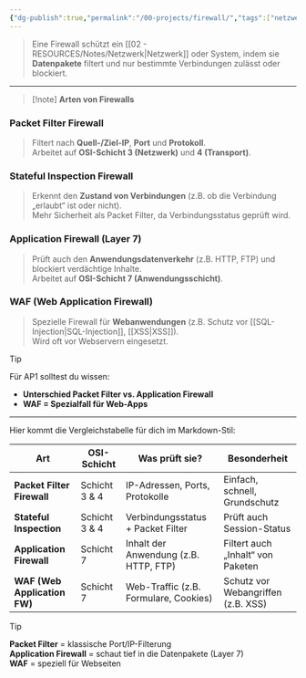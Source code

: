 ```yaml
---
{"dg-publish":true,"permalink":"/00-projects/firewall/","tags":["netzwerk/firewall","hardware/information"],"noteIcon":"","updated":"2025-03-24T21:02:23.492+01:00"}
---
```


> Eine Firewall schützt ein [[02 - RESOURCES/Notes/Netzwerk\|Netzwerk]] oder System, indem sie **Datenpakete** filtert und nur bestimmte Verbindungen zulässt oder blockiert.

---

> [!note] **Arten von Firewalls**

### **Packet Filter Firewall**

> Filtert nach **Quell-/Ziel-IP**, **Port** und **Protokoll**.  
> Arbeitet auf **OSI-Schicht 3 (Netzwerk)** und **4 (Transport)**.

### **Stateful Inspection Firewall**

> Erkennt den **Zustand von Verbindungen** (z.B. ob die Verbindung „erlaubt“ ist oder nicht).  
> Mehr Sicherheit als Packet Filter, da Verbindungsstatus geprüft wird.

### **Application Firewall (Layer 7)**

> Prüft auch den **Anwendungsdatenverkehr** (z.B. HTTP, FTP) und blockiert verdächtige Inhalte.  
> Arbeitet auf **OSI-Schicht 7 (Anwendungsschicht)**.

### **WAF (Web Application Firewall)**

> Spezielle Firewall für **Webanwendungen** (z.B. Schutz vor [[SQL-Injection\|SQL-Injection]], [[XSS\|XSS]]).  
> Wird oft vor Webservern eingesetzt.

> [!tip]  
> Für AP1 solltest du wissen:
> 
> - **Unterschied Packet Filter vs. Application Firewall**
> - **WAF = Spezialfall für Web-Apps**

---
Hier kommt die Vergleichstabelle für dich im Markdown-Stil:

| Art                          | OSI-Schicht   | Was prüft sie?                        | Besonderheit                       |
| ---------------------------- | ------------- | ------------------------------------- | ---------------------------------- |
| **Packet Filter Firewall**   | Schicht 3 & 4 | IP-Adressen, Ports, Protokolle        | Einfach, schnell, Grundschutz      |
| **Stateful Inspection**      | Schicht 3 & 4 | Verbindungsstatus + Packet Filter     | Prüft auch Session-Status          |
| **Application Firewall**     | Schicht 7     | Inhalt der Anwendung (z.B. HTTP, FTP) | Filtert auch „Inhalt“ von Paketen  |
| **WAF (Web Application FW)** | Schicht 7     | Web-Traffic (z.B. Formulare, Cookies) | Schutz vor Webangriffen (z.B. XSS) |

> [!tip]  
> **Packet Filter** = klassische Port/IP-Filterung  
> **Application Firewall** = schaut tief in die Datenpakete (Layer 7)  
> **WAF** = speziell für Webseiten
